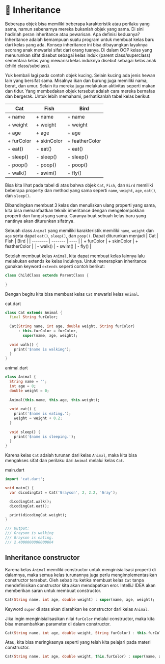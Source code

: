 # 📍 Inheritance

Beberapa objek bisa memiliki beberapa karakteristik atau perilaku yang sama, namun sebenarnya mereka bukanlah objek yang sama. Di sini hadirlah peran inheritance atau pewarisan. Apa definisi keduanya? Inheritance adalah kemampuan suatu program untuk membuat kelas baru dari kelas yang ada. Konsep inheritance ini bisa dibayangkan layaknya seorang anak mewarisi sifat dari orang tuanya. Di dalam OOP kelas yang menurunkan sifat disebut sebagai kelas induk (parent class/superclass) sementara kelas yang mewarisi kelas induknya disebut sebagai kelas anak (child class/subclass).

Yuk kembali lagi pada contoh objek kucing. Selain kucing ada jenis hewan lain yang bersifat sama. Misalnya ikan dan burung juga memiliki nama, berat, dan umur. Selain itu mereka juga melakukan aktivitas seperti makan dan tidur. Yang membedakan objek tersebut adalah cara mereka bernafas dan bergerak. Untuk lebih memahami, perhatikanlah tabel kelas berikut:

| Cat    | Fish | Bird |
| -------- | ------- | ---- |
| + name  | + name    | + name |
| + weight | + weight  | + weight |
| + age    | + age    | + age |
| + furColor | + skinColor | + featherColor |
| - eat() | - eat() | - eat() |
| - sleep() | - sleep() | - sleep()
| - poop() | - poop() | - poop() |
| - walk() | - swim() | - fly() |

Bisa kita lihat pada tabel di atas bahwa objek `Cat`, `Fish`, dan `Bird` memiliki beberapa property dan method yang sama seperti `name`, `weight`, `age`, `eat()`, dan `sleep()`.

Dibandingkan membuat 3 kelas dan menuliskan ulang properti yang sama, kita bisa memanfaatkan teknik inheritance dengan mengelompokkan properti dan fungsi yang sama. Caranya buat sebuah kelas baru yang nantinya akan diturunkan sifatnya.

Sebuah class `Animal` yang memiliki karakteristik memiliki `name`, `weight` dan `age` serta dapat `eat()`, `sleep()`, dan `poop()`. Dapat diturunkan menjadi
| Cat    | Fish | Bird |
| -------- | ------- | ---- |
| + furColor | + skinColor    | + featherColor |
| - walk() | - swim()  | - fly() |

Setelah membuat kelas `Animal`, kita dapat membuat kelas lainnya lalu melakukan extends ke kelas induknya. Untuk menerapkan inheritance gunakan keyword `extends` seperti contoh berikut:

```dart
class ChildClass extends ParentClass {
 
}
```

Dengan begitu kita bisa membuat kelas `Cat` mewarisi kelas `Animal`.

cat.dart

```dart
class Cat extends Animal {
  final String furColor;
 
  Cat(String name, int age, double weight, String furColor)
      : this.furColor = furColor,
        super(name, age, weight);
 
  void walk() {
    print('$name is walking');
  }
}
```

animal.dart

```dart
class Animal {
  String name = '';
  int age = 0;
  double weight = 0;
 
  Animal(this.name, this.age, this.weight);
 
  void eat() {
    print('$name is eating.');
    weight = weight + 0.2;
  }
 
  void sleep() {
    print('$name is sleeping.');
  }
}
```

Karena kelas `Cat` adalah turunan dari kelas `Animal`, maka kita bisa mengakses sifat dan perilaku dari `Animal` melalui kelas `Cat`.

main.dart

```dart
import 'cat.dart';

void main() {
  var dicodingCat = Cat('Grayson', 2, 2.2, 'Gray');

  dicodingCat.walk();
  dicodingCat.eat();

  print(dicodingCat.weight);
}

/// Output:
/// Grayson is walking
/// Grayson is eating.
/// 2.4000000000000004
```

## Inheritance constructor

Karena kelas `Animal` memiliki constructor untuk menginisialisasi properti di dalamnya, maka semua kelas turunannya juga perlu mengimplementasikan constructor tersebut. Oleh sebab itu ketika membuat kelas `Cat` tanpa mendefinisikan constructor kita akan mendapatkan eror. IntelliJ IDEA akan memberikan saran untuk membuat constructor.

```dart
Cat(String name, int age, double weight) : super(name, age, weight);
```

Keyword `super` di atas akan diarahkan ke constructor dari kelas `Animal`.

Jika ingin menginisialisasikan nilai `furColor` melalui constructor, maka kita bisa menambahkan parameter di dalam constructor.

```dart
Cat(String name, int age, double weight, String furColor) : this.furColor = furColor, super(name, age, weight);
```

Atau, kita bisa meringkasnya seperti yang telah kita pelajari pada materi constructor.

```dart
Cat(String name, int age, double weight, this.furColor) : super(name, age, weight);
```